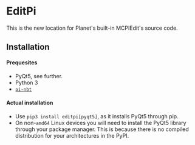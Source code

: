 # EditPi

This is the new location for Planet's built-in MCPIEdit's source code. 

## Installation
#### Prequesites
- PyQt5, see further.
- Python 3
- [`pi-nbt`](https://github.com/mcpi-revival/mcpiedit/blob/master/pi-nbt)
#### Actual installation
- Use `pip3 install editpi[pyqt5]`, as it installs PyQt5 through pip.
- On non-`amd64` Linux devices you will need to install the PyQt5 library through your package manager. This is because there is no compiled distribution for your architectures in the PyPI.

